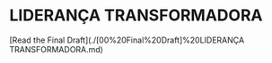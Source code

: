 # LIDERANÇA TRANSFORMADORA

[Read the Final Draft](./[00%20Final%20Draft]%20LIDERANÇA TRANSFORMADORA.md)
